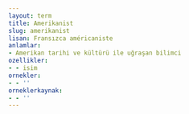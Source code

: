 ```yaml
---
layout: term
title: Amerikanist
slug: amerikanist
lisan: Fransızca américaniste
anlamlar:
- Amerikan tarihi ve kültürü ile uğraşan bilimci
ozellikler:
- - isim
ornekler:
- - ''
orneklerkaynak:
- - ''
---
```

